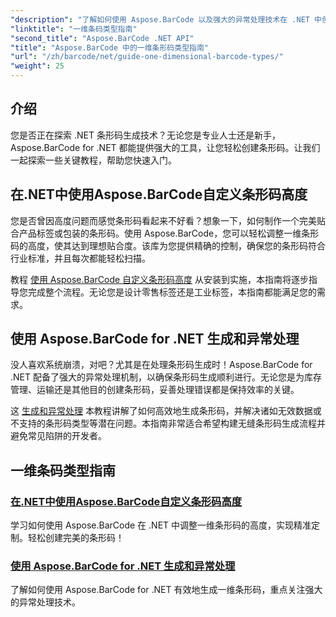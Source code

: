 ```yaml
---
"description": "了解如何使用 Aspose.BarCode 以及强大的异常处理技术在 .NET 中创建和自定义一维条形码。"
"linktitle": "一维条码类型指南"
"second_title": "Aspose.BarCode .NET API"
"title": "Aspose.BarCode 中的一维条形码类型指南"
"url": "/zh/barcode/net/guide-one-dimensional-barcode-types/"
"weight": 25
---
```


## 介绍

您是否正在探索 .NET 条形码生成技术？无论您是专业人士还是新手，Aspose.BarCode for .NET 都能提供强大的工具，让您轻松创建条形码。让我们一起探索一些关键教程，帮助您快速入门。

## 在.NET中使用Aspose.BarCode自定义条形码高度  

您是否曾因高度问题而感觉条形码看起来不好看？想象一下，如何制作一个完美贴合产品标签或包装的条形码。使用 Aspose.BarCode，您可以轻松调整一维条形码的高度，使其达到理想贴合度。该库为您提供精确的控制，确保您的条形码符合行业标准，并且每次都能轻松扫描。  

教程 [使用 Aspose.BarCode 自定义条形码高度](./customizing-barcode-height/) 从安装到实施，本指南将逐步指导您完成整个流程。无论您是设计零售标签还是工业标签，本指南都能满足您的需求。  

## 使用 Aspose.BarCode for .NET 生成和异常处理  

没人喜欢系统崩溃，对吧？尤其是在处理条形码生成时！Aspose.BarCode for .NET 配备了强大的异常处理机制，以确保条形码生成顺利进行。无论您是为库存管理、运输还是其他目的创建条形码，妥善处理错误都是保持效率的关键。  

这 [生成和异常处理](./generation-and-exception-handling/) 本教程讲解了如何高效地生成条形码，并解决诸如无效数据或不支持的条形码类型等潜在问题。本指南非常适合希望构建无缝条形码生成流程并避免常见陷阱的开发者。  

## 一维条码类型指南
### [在.NET中使用Aspose.BarCode自定义条形码高度](./customizing-barcode-height/)
学习如何使用 Aspose.BarCode 在 .NET 中调整一维条形码的高度，实现精准定制。轻松创建完美的条形码！
### [使用 Aspose.BarCode for .NET 生成和异常处理](./generation-and-exception-handling/)
了解如何使用 Aspose.BarCode for .NET 有效地生成一维条形码，重点关注强大的异常处理技术。